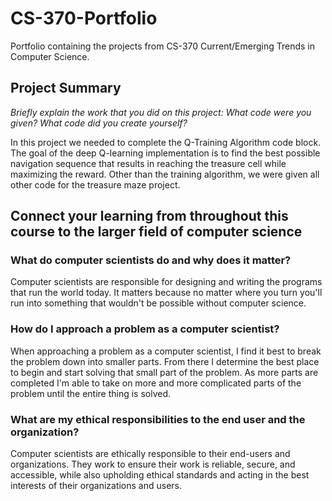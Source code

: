 # CS-370-Portfolio

Portfolio containing the projects from CS-370 Current/Emerging Trends in Computer Science.

## Project Summary

*Briefly explain the work that you did on this project: What code were you given?  What code did you create yourself?*

In this project we needed to complete the Q-Training Algorithm code block.  The goal of the deep Q-learning implementation is to find the best possible navigation sequence that results in reaching the treasure cell while maximizing the reward.  Other than the training algorithm, we were given all other code for the treasure maze project.

## Connect your learning from throughout this course to the larger field of computer science

### What do computer scientists do and why does it matter?

Computer scientists are responsible for designing and writing the programs that run the world today.  It matters because no matter where you turn you'll run into something that wouldn't be possible without computer science.

### How do I approach a problem as a computer scientist?

When approaching a problem as a computer scientist, I find it best to break the problem down into smaller parts.  From there I determine the best place to begin and start solving that small part of the problem.  As more parts are completed I'm able to take on more and more complicated parts of the problem until the entire thing is solved.

### What are my ethical responsibilities to the end user and the organization?

Computer scientists are ethically responsible to their end-users and organizations. They work to ensure their work is reliable, secure, and accessible, while also upholding ethical standards and acting in the best interests of their organizations and users.
